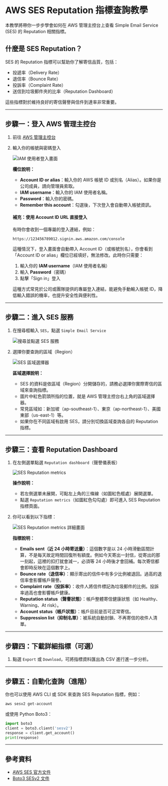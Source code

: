# AWS SES Reputation 指標查詢教學

本教學將帶你一步步學會如何在 AWS 管理主控台上查看 Simple Email Service (SES) 的 Reputation 相關指標。

## 什麼是 SES Reputation？

SES 的 Reputation 指標可以幫助你了解寄信品質，包括：
- 投遞率（Delivery Rate）
- 退信率（Bounce Rate）
- 投訴率（Complaint Rate）
- 送信到垃圾郵件夾的比率（Reputation Dashboard）

這些指標對於維持良好的寄信聲譽與信件到達率非常重要。

---

## 步驟一：登入 AWS 管理主控台
1. 前往 [AWS 管理主控台](https://aws.amazon.com/console/)
2. 輸入你的帳號與密碼登入

   ![IAM 使用者登入畫面](aws_iam_login.png)

   **欄位說明：**
   - **Account ID or alias**：輸入你的 AWS 帳號 ID 或別名（Alias）。如果你是公司成員，請向管理員索取。
   - **IAM username**：輸入你的 IAM 使用者名稱。
   - **Password**：輸入你的密碼。
   - **Remember this account**：勾選後，下次登入會自動帶入帳號資訊。

   #### 補充：使用 Account ID URL 直接登入
   有時你會收到一個專屬的登入連結，例如：

   ```
   https://123456789012.signin.aws.amazon.com/console
   ```

   這種情況下，登入畫面會自動帶入 Account ID（或帳號別名），你會看到「Account ID or alias」欄位已經填好，無法修改。此時你只需要：

   1. 輸入你的 **IAM username**（IAM 使用者名稱）
   2. 輸入 **Password**（密碼）
   3. 點擊「Sign in」登入

   這種方式常見於公司或團隊提供的專屬登入連結，能避免手動輸入帳號 ID，降低輸入錯誤的機率，也提升安全性與便利性。

---

## 步驟二：進入 SES 服務
1. 在搜尋框輸入 `SES`，點選 `Simple Email Service`

   ![搜尋並點選 SES 服務](aws_ses_search.png)

2. 選擇你要查詢的區域（Region）

   ![SES 區域選擇器](aws_ses_region.png)

   **區域選擇說明：**
   - SES 的資料是依區域（Region）分開儲存的，請務必選擇你實際寄信的區域來查詢指標。
   - 圖片中紅色箭頭所指的位置，就是 AWS 管理主控台右上角的區域選擇器。
   - 常見區域如：新加坡（ap-southeast-1）、東京（ap-northeast-1）、美國東部（us-east-1）等。
   - 如果你在不同區域有啟用 SES，請分別切換區域查詢各自的 Reputation 指標。

---

## 步驟三：查看 Reputation Dashboard
1. 在左側選單點選 `Reputation dashboard`（聲譽儀表板）

   ![SES Reputation metrics](aws_ses_reputation_metrics.png)

   **操作說明：**
   - 若左側選單未展開，可點左上角的三條線（如圖紅色框處）展開選單。
   - 點選 `Reputation metrics`（如圖紅色勾勾處）即可進入 SES Reputation 指標頁面。

2. 你可以看到以下指標：

   ![SES Reputation metrics 詳細畫面](aws_ses_reputation_detail.png)

   **指標說明：**
   - **Emails sent（近 24 小時寄送量）**：這個數字是以 24 小時滑動區間計算，不是每天故定時間回復所有額度。例如今天寄出一封信，從寄出的那一刻起，這裡的扣打就會減一，必須等 24 小時後才會回補。每次寄信都會即時反映在這個數字上。
   - **Bounce rate（退信率）**：顯示寄出的信件中有多少比例被退回。過高的退信率會影響帳戶聲譽。
   - **Complaint rate（投訴率）**：收件人將信件標記為垃圾郵件的比例。投訴率過高也會影響帳戶健康。
   - **Reputation status（聲譽狀態）**：帳戶整體寄信健康狀態（如 Healthy、Warning、At risk）。
   - **Account status（帳戶狀態）**：帳戶目前是否可正常寄信。
   - **Suppression list（抑制名單）**：被系統自動封鎖、不再寄信的收件人清單。

---

## 步驟四：下載詳細指標（可選）
1. 點選 `Export` 或 `Download`，可將指標資料匯出為 CSV 進行進一步分析。

---

## 步驟五：自動化查詢（進階）
你也可以使用 AWS CLI 或 SDK 來查詢 SES Reputation 指標，例如：

```bash
aws sesv2 get-account
```

或使用 Python Boto3：

```python
import boto3
client = boto3.client('sesv2')
response = client.get_account()
print(response)
```

---

## 參考資料
- [AWS SES 官方文件](https://docs.aws.amazon.com/ses/latest/dg/monitor-sending-activity-dashboard.html)
- [Boto3 SESv2 文件](https://boto3.amazonaws.com/v1/documentation/api/latest/reference/services/sesv2.html)